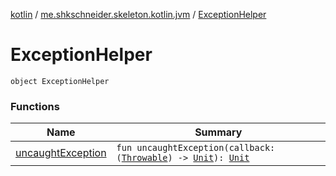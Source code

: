 [kotlin](../../index.md) / [me.shkschneider.skeleton.kotlin.jvm](../index.md) / [ExceptionHelper](./index.md)

# ExceptionHelper

`object ExceptionHelper`

### Functions

| Name | Summary |
|---|---|
| [uncaughtException](uncaught-exception.md) | `fun uncaughtException(callback: (`[`Throwable`](https://kotlinlang.org/api/latest/jvm/stdlib/kotlin/-throwable/index.html)`) -> `[`Unit`](https://kotlinlang.org/api/latest/jvm/stdlib/kotlin/-unit/index.html)`): `[`Unit`](https://kotlinlang.org/api/latest/jvm/stdlib/kotlin/-unit/index.html) |
